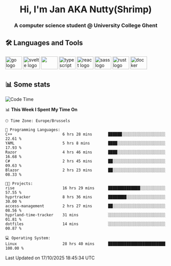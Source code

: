 <h1 align="center">Hi, I'm Jan AKA Nutty(Shrimp)</h1>
<h3 align="center">A computer science student @ University College Ghent</h3>

<h2 align="left">🛠️ Languages and Tools</h2>

###

<div align="left">
  <img src="https://cdn.jsdelivr.net/gh/devicons/devicon/icons/go/go-original.svg" height="40" width="52" alt="go logo"  />
  <img src="https://cdn.jsdelivr.net/gh/devicons/devicon@latest/icons/svelte/svelte-original.svg"  height="40" width="52" alt="svelte logo" />
  <img src="https://cdn.jsdelivr.net/gh/devicons/devicon@latest/icons/tailwindcss/tailwindcss-original.svg" height="40" width="52" />
  <img src="https://cdn.jsdelivr.net/gh/devicons/devicon/icons/typescript/typescript-original.svg" height="40" width="52" alt="typescript logo"  />
  <img src="https://cdn.jsdelivr.net/gh/devicons/devicon/icons/react/react-original.svg" height="40" width="52" alt="react logo"  />
  <img src="https://cdn.jsdelivr.net/gh/devicons/devicon/icons/sass/sass-original.svg" height="40" width="52" alt="sass logo"  />
  <img src="https://cdn.jsdelivr.net/gh/devicons/devicon@latest/icons/rust/rust-original.svg" height="40" width="52" alt="rust logo" />
  <img src="https://cdn.jsdelivr.net/gh/devicons/devicon/icons/docker/docker-original.svg" height="40" width="52" alt="docker logo"  />
</div>

<h2>📊 Some stats</h2>

<!--START_SECTION:waka-->
![Code Time](http://img.shields.io/badge/Code%20Time-6%2C386%20hrs%2059%20mins-blue)

📊 **This Week I Spent My Time On** 

```text
🕑︎ Time Zone: Europe/Brussels

💬 Programming Languages: 
C++                      6 hrs 28 mins       ██████░░░░░░░░░░░░░░░░░░░   22.61 % 
YAML                     5 hrs 8 mins        ████░░░░░░░░░░░░░░░░░░░░░   17.93 % 
Razor                    4 hrs 46 mins       ████░░░░░░░░░░░░░░░░░░░░░   16.68 % 
C#                       2 hrs 45 mins       ██░░░░░░░░░░░░░░░░░░░░░░░   09.63 % 
Blazor                   2 hrs 23 mins       ██░░░░░░░░░░░░░░░░░░░░░░░   08.33 % 

🐱‍💻 Projects: 
rise                     16 hrs 29 mins      ██████████████░░░░░░░░░░░   57.55 % 
hyprtracker              8 hrs 36 mins       ████████░░░░░░░░░░░░░░░░░   30.00 % 
access-management        2 hrs 27 mins       ██░░░░░░░░░░░░░░░░░░░░░░░   08.56 % 
hyprland-time-tracker    31 mins             ░░░░░░░░░░░░░░░░░░░░░░░░░   01.81 % 
dotfiles                 14 mins             ░░░░░░░░░░░░░░░░░░░░░░░░░   00.87 % 

💻 Operating System: 
Linux                    28 hrs 40 mins      █████████████████████████   100.00 % 
```


 Last Updated on 17/10/2025 18:45:34 UTC
<!--END_SECTION:waka-->
